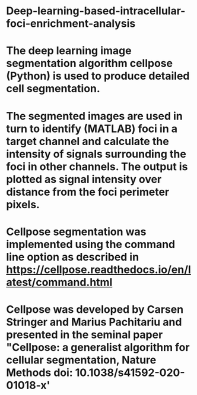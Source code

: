# Deep-learning-based-intracellular-foci-enrichment-analysis
# The deep learning image segmentation algorithm cellpose (Python) is used to produce detailed cell segmentation. 
# The segmented images are used in turn to identify (MATLAB) foci in a target channel and calculate the intensity of signals surrounding the foci in other channels. The output is plotted as signal intensity over distance from the foci perimeter pixels. 
# Cellpose segmentation was implemented using the command line option as described in https://cellpose.readthedocs.io/en/latest/command.html
# Cellpose was developed by Carsen Stringer and Marius Pachitariu and presented in the seminal paper "Cellpose: a generalist algorithm for cellular segmentation, Nature Methods doi: 10.1038/s41592-020-01018-x'
